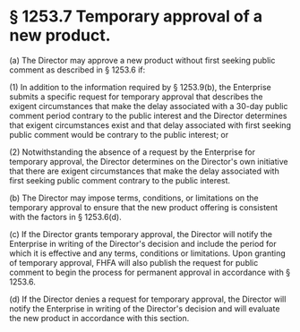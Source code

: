 # § 1253.7   Temporary approval of a new product.

(a) The Director may approve a new product without first seeking public comment as described in § 1253.6 if:


(1) In addition to the information required by § 1253.9(b), the Enterprise submits a specific request for temporary approval that describes the exigent circumstances that make the delay associated with a 30-day public comment period contrary to the public interest and the Director determines that exigent circumstances exist and that delay associated with first seeking public comment would be contrary to the public interest; or


(2) Notwithstanding the absence of a request by the Enterprise for temporary approval, the Director determines on the Director's own initiative that there are exigent circumstances that make the delay associated with first seeking public comment contrary to the public interest.


(b) The Director may impose terms, conditions, or limitations on the temporary approval to ensure that the new product offering is consistent with the factors in § 1253.6(d).


(c) If the Director grants temporary approval, the Director will notify the Enterprise in writing of the Director's decision and include the period for which it is effective and any terms, conditions or limitations. Upon granting of temporary approval, FHFA will also publish the request for public comment to begin the process for permanent approval in accordance with § 1253.6.


(d) If the Director denies a request for temporary approval, the Director will notify the Enterprise in writing of the Director's decision and will evaluate the new product in accordance with this section.






